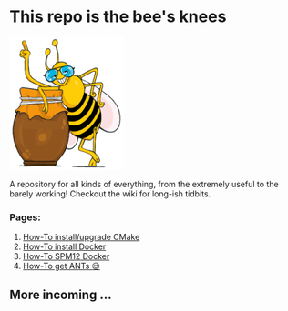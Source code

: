 # This repo is the bee's knees
<img src="https://github.com/srikash/TheBeesKnees/blob/main/imgs/the-bees-knees.svg" width="200">

A repository for all kinds of everything, from the extremely useful to the barely working! Checkout the wiki for long-ish tidbits.

### Pages:
1. [How-To install/upgrade CMake](https://github.com/srikash/TheBeesKnees/wiki/Upgrade-CMake-version-on-Ubuntu)
2. [How-To install Docker](https://github.com/srikash/TheBeesKnees/wiki/Installing-Docker-on-Ubuntu)
3. [How-To SPM12 Docker](https://github.com/srikash/TheBeesKnees/wiki/Installing-SPM12-(dockerised))
4. [How-To get ANTs :wink:](https://github.com/srikash/TheBeesKnees/wiki/Installing-Advanced-Normalization-Tools-(ANTs))

## More incoming ... 
